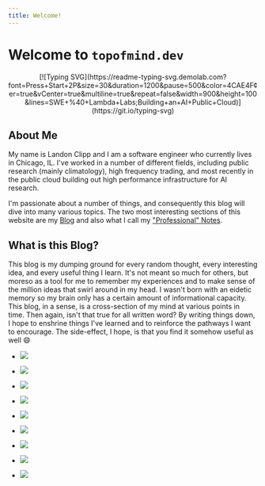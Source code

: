 ```yaml
---
title: Welcome!
---
```


Welcome to `topofmind.dev`
========

<center>
[![Typing SVG](https://readme-typing-svg.demolab.com?font=Press+Start+2P&size=30&duration=1200&pause=500&color=4CAE4F&center=true&vCenter=true&multiline=true&repeat=false&width=900&height=100&lines=SWE+%40+Lambda+Labs;Building+an+AI+Public+Cloud)](https://git.io/typing-svg)
</center>

About Me
--------

My name is Landon Clipp and I am a software engineer who currently lives in Chicago, IL. I've worked in a number of different fields, including public research (mainly climatology), high frequency trading, and most recently in the public cloud building out high performance infrastructure for AI research.

I'm passionate about a number of things, and consequently this blog will dive into many various topics. The two most interesting sections of this website are my [Blog](blog/index.md) and also what I call my ["Professional" Notes](notes/index.md).

What is this Blog?
------------------

This blog is my dumping ground for every random thought, every interesting idea, and every useful thing I learn. It's not meant so much for others, but moreso as a tool for me to remember my experiences and to make sense of the million ideas that swirl around in my head. I wasn't born with an eidetic memory so my brain only has a certain amount of informational capacity. This blog, in a sense, is a cross-section of my mind at various points in time. Then again, isn't that true for all written word? By writing things down, I hope to enshrine things I've learned and to reinforce the pathways I want to encourage. The side-effect, I hope, is that you find it somehow useful as well :smile:


<div class="grid cards" markdown>

- ![](https://f005.backblazeb2.com/file/landons-blog/assets/images/miscellaneous/20180624_200055.jpg?t=2024-01-02T23%3A35%3A34.358Z)
- ![](https://f005.backblazeb2.com/file/landons-blog/assets/images/miscellaneous/IMG_1901.jpeg?t=2024-01-02T23%3A43%3A07.448Z)
- ![](https://f005.backblazeb2.com/file/landons-blog/assets/images/miscellaneous/20210816_213708.jpg?t=2024-01-02T23%3A36%3A00.483Z)
- ![](https://f005.backblazeb2.com/file/landons-blog/assets/images/miscellaneous/20181115_110109.jpg?t=2024-01-02T23%3A35%3A41.686Z)
- ![](https://f005.backblazeb2.com/file/landons-blog/assets/images/miscellaneous/20190722_130657.jpg?t=2024-01-02T23%3A35%3A54.983Z)

- ![](https://f005.backblazeb2.com/file/landons-blog/assets/images/miscellaneous/IMG_2186.jpg?t=2024-01-02T23%3A39%3A24.067Z)
- ![](https://f005.backblazeb2.com/file/landons-blog/assets/images/miscellaneous/IMG_2187.jpg?t=2024-01-02T23%3A39%3A37.513Z)
- ![](https://f005.backblazeb2.com/file/landons-blog/assets/images/miscellaneous/IMG_2589.jpg?t=2024-01-02T23%3A39%3A43.538Z)

- ![](https://f005.backblazeb2.com/file/landons-blog/assets/images/miscellaneous/IMG_3575.jpeg?t=2024-01-02T23%3A46%3A04.629Z)

</div>
